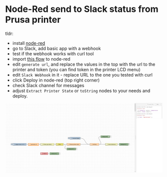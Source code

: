 # Node-Red send to Slack status from Prusa printer

tldr:

- install [node-red](https://flows.nodered.org/)
- go to Slack, add basic app with a webhook
- test if the webhook works with curl tool
- import [this flow](./node-red-prusa-link-to-slack.json) to node-red
- edit `generate url`, and replace the values in the top with the url to the
  printer and token (you can find token in the printer LCD menu)
- edit `Slack Webhook` in it - replace URL to the one you tested with curl
- click Deploy in node-red (top right corner)
- check Slack channel for messages
- adjust `Extract Printer State` or `toString` nodes to your needs and deploy.

![flow.png](./flow.png)
